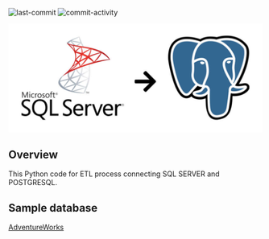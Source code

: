 ![last-commit](https://img.shields.io/github/last-commit/aimmazlan/etl-pipeline)
![commit-activity](https://img.shields.io/github/commit-activity/w/aimmazlan/etl-pipeline)

<p align="center"><img src="https://github.com/aimmazlan/ETL-Pipeline/blob/main/ETL%20with%20Python/sql-server-to-postgres.jpg" alt="SQL-SERVER-POSTGRESS-PIPELINE" /></p>


## Overview
This Python code for ETL process connecting SQL SERVER and POSTGRESQL.

## Sample database
[AdventureWorks](https://learn.microsoft.com/en-us/sql/samples/sql-samples-where-are?view=sql-server-ver16)


